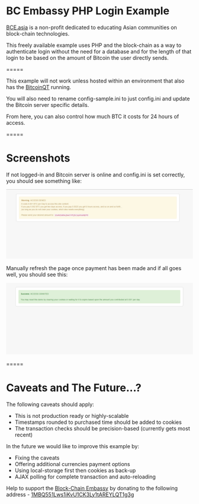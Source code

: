 # BC Embassy PHP Login Example

[BCE.asia](http://bce.asia) is a non-profit dedicated to educating Asian communities on block-chain technologies.

This freely available example uses PHP and the block-chain as a way to authenticate login without the need for a database and for the length of that login to be based on the amount of Bitcoin the user directly sends.

=====

This example will not work unless hosted within an environment that also has the [BitcoinQT](http://bitcoin.org/en/download) running.

You will also need to rename config-sample.ini to just config.ini and update the Bitcoin server specific details.

From here, you can also control how much BTC it costs for 24 hours of access.

=====

# Screenshots

If not logged-in and Bitcoin server is online and config.ini is set correctly, you should see something like:

![](../screenshots/php-login/denied.jpg?raw=true)

Manually refresh the page once payment has been made and if all goes well, you should see this:

![](../screenshots/php-login/granted.jpg?raw=true)

=====

# Caveats and The Future...?

The following caveats should apply:

* This is not production ready or highly-scalable
* Timestamps rounded to purchased time should be added to cookies
* The transaction checks should be precision-based (currently gets most recent)

In the future we would like to improve this example by:

* Fixing the caveats
* Offering additional currencies payment options
* Using local-storage first then cookies as back-up
* AJAX polling for complete transaction and auto-reloading

Help to support the [Block-Chain Embassy](http://bce.asia) by donating to the following address - [1MBQ551Lws1iKvU1CK3Ly1tAREYLQT1g3g](https://blockchain.info/address/1MBQ551Lws1iKvU1CK3Ly1tAREYLQT1g3g)